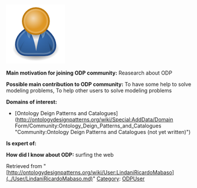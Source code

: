 [![Image:ODPUser.png](../images/a/a6/ODPUser.png)](../Image/ODPUser.png.md "Image:ODPUser.png")




  





__Main motivation for joining ODP community:__ Reasearch about ODP


__Possible main contribution to ODP community:__ To have some help to solve modeling problems, To help other users to solve modeling problems


__Domains of interest:__



* [Ontology Deign Patterns and Catalogues](http://ontologydesignpatterns.org/wiki/Special:AddData/Domain Form/Community:Ontology_Deign_Patterns_and_Catalogues "Community:Ontology Deign Patterns and Catalogues (not yet written)")


__Is expert of:__


  

__How did I know about ODP:__ surfing the web






Retrieved from "[http://ontologydesignpatterns.org/wiki/User:LindaniRicardoMabaso](../User/LindaniRicardoMabaso.md)"
 [Category](http://ontologydesignpatterns.org/wiki/Special:Categories "Special:Categories"): [ODPUser](../Category/ODPUser.md "Category:ODPUser")